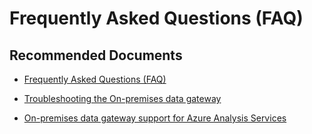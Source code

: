  <properties
	pageTitle="data refresh"
	description="data refresh"
	service="Microsoft.AnalysisServices"
	resource="Microsoft.AnalysisServices/servers"
	authors="pjfreitas"
	ms.author="pfreitas"
	displayOrder="260"
	selfHelpType="generic"
	supportTopicIds="32675683"
	productPesIds="16157"
	cloudEnvironments="public, MoonCake, fairfax" 
	articleId="54dc2c0c-a04b-3824-6f3a-b2db87f98a2c"
/>

# Frequently Asked Questions (FAQ)

## **Recommended Documents**

* [Frequently Asked Questions (FAQ)](https://docs.microsoft.com/power-bi/service-gateway-personal-mode#frequently-asked-questions-faq)

* [Troubleshooting the On-premises data gateway](https://docs.microsoft.com/power-bi/service-gateway-onprem-tshoot)

* [On-premises data gateway support for Azure Analysis Services](https://azure.microsoft.com/blog/on-premises-data-gateway-support-for-azure-analysis-services/)


